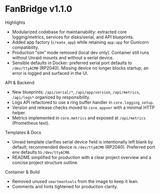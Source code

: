 # FanBridge v1.1.0


Highlights
- Modularized codebase for maintainability: extracted core logging/metrics, services for disks/serial, and API blueprints.
- Added app factory (`create_app`) while retaining `app:app` for Gunicorn compatibility.
- Production “sim” mode removed (local dev only). Container still runs without Unraid mounts and without a serial device.
- Sensible defaults in Docker: preferred serial port defaults to `/dev/ttyACM0` (RP2040). Missing device no longer blocks startup; an error is logged and surfaced in the UI.

API & Backend
- New blueprints: `/api/serial/*`, `/api/app/version`, `/api/metrics`, `/api/logs*` organized by responsibility.
- Logs API refactored to use a ring buffer handler in `core.logging_setup`.
- Version and release checks moved to `core.appver` with a minimal HTTP helper.
- Metrics implemented in `core.metrics` and exposed at `/api/metrics` (Prometheus text).

Templates & Docs
- Unraid template clarifies serial device field is intentionally left blank by default; recommended device is `/dev/ttyACM0` (RP2040). Preferred port env defaults to `/dev/ttyACM0`.
- README simplified for production with a clear project overview and a concise project structure outline.

Container & Build
- Removed unused `smartmontools` from the image to keep it lean.
- Comments and hints tightened for production clarity.

